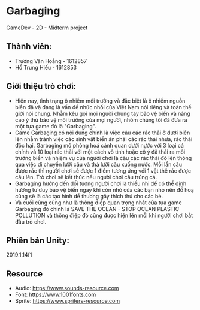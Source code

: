 # Garbaging
 GameDev - 2D - Midterm project
## Thành viên: 
 - Trương Văn Hoằng - 1612857
 - Hồ Trung Hiếu - 1612853
## Giới thiệu trò chơi:
 - Hiện nay, tình trạng ô nhiễm môi trường và đặc biệt là ô nhiễm nguồn biển đã và đang là vấn đề nhức nhối của Việt Nam nói riêng và toàn thế giới nói chung. Nhằm kêu gọi mọi người chung tay bảo vệ biển và nâng cao ý thứ bảo vệ môi trường của mọi người, nhóm chúng tôi đã đưa ra một tựa game đó là "Garbaging". 
 - Game Garbaging có nội dung chính là việc câu các rác thải ở dưới biển lên nhằm tránh việc các sinh vật biển ăn phải các rác thải nhựa, rác thải độc hại. Garbaging mô phỏng hoá cảnh quan dưới nước với 3 loại cá chính và 10 loại rác thải với một cách vô tình hoặc cố ý đã thải ra môi trường biển và nhiệm vụ của người chơi là câu các rác thải đó lên thông qua việc di chuyển lưỡi câu và thả lưỡi câu xuống nước. Mỗi lần câu được rác thì người chơi sẽ được 1 điểm tương ứng với 1 vật thể rác được câu lên. Trò chơi sẽ kết thúc nếu người chơi câu trúng cá. 
 - Garbaging hướng đến đối tượng người chơi là thiếu nhi để có thể định hướng tư duy bảo vệ biển ngay khi còn nhỏ của các bạn nhỏ nên đồ hoạ cũng sẽ là các tạo hình dễ thương gây thích thú cho các bé. 
 - Và cuối cùng cũng như là thông điệp quan trọng nhât của tựa game Garbaging đó chính là SAVE THE OCEAN - STOP OCEAN PLASTIC POLLUTION và thông điệp đó cũng được hiện lên mỗi khi người chơi bắt đầu trò chơi. 
## Phiên bản Unity:
 2019.1.14f1
## Resource
 - Audio: https://www.sounds-resource.com
 - Font: https://www.1001fonts.com
 - Sprite: https://www.spriters-resource.com
